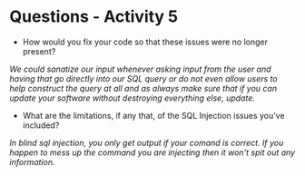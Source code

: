 # Questions - Activity 5

- How would you fix your code so that these issues were no longer present?

*We could sanatize our input whenever asking input from the user and having that go directly into our SQL query or do not even allow users to help construct the query at all and as always make sure that if you can update your software without destroying everything else, update.*

- What are the limitations, if any that, of the SQL Injection issues you’ve included? 

*In blind sql injection, you only get output if your comand is correct. If you happen to mess up the command you are injecting then it won't spit out any information.*